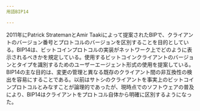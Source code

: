 ```yaml
---
用語BIP14

---
```

2011年にPatrick StratemanとAmir Taakiによって提案されたBIPで、クライアントのバージョン番号とプロトコルのバージョンを区別することを目的としている。BIP14は、ビットコインプロトコルの実装がネットワーク上でどのように表示されるべきかを規定している。使用するビットコインクライアントのバージョンとタイプを識別するためのユーザーエージェント形式の使用を提案している。BIP14の主な目的は、変更の管理と異なる既存のクライアント間の非互換性の検出を容易にすることである。以前はサトシのクライアントを事実上のビットコインプロトコルとみなすことが論理的であったが、現時点でのソフトウェアの普及により、BIP14はクライアントをプロトコル自体から明確に区別するようになった。